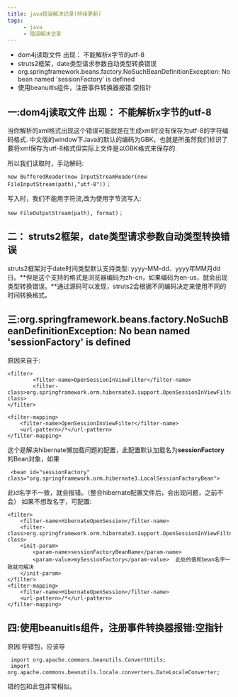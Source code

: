 ```yaml
---
title: java错误解决记录(持续更新)
tags: 
     - java
     - 错误解决记录
---
```

- dom4j读取文件 出现：  不能解析x字节的utf-8
- struts2框架，date类型请求参数自动类型转换错误
- org.springframework.beans.factory.NoSuchBeanDefinitionException: No bean named 'sessionFactory' is defined
- 使用beanuitls组件，注册事件转换器报错:空指针

一:dom4j读取文件 出现：  不能解析x字节的utf-8
---
当你解析的xml格式出现这个错误可能就是在生成xml时没有保存为utf-8的字符编码格式.
中文版的window下Java的默认的编码为GBK，也就是所虽然我们标识了要将xml保存为utf-8格式但实际上文件是以GBK格式来保存的.

所以我们读取时，手动解码:

	new BufferedReader(new InputStreamReader(new FileInputStream(path),"utf-8"))；
                               
写入时，我们不能用字符流,改为使用字节流写入:

	new FileOutputStream(path), format)；

二： struts2框架，date类型请求参数自动类型转换错误
---
struts2框架对于date时间类型默认支持类型: yyyy-MM-dd、yyyy年MM月dd日。**但是这个支持的格式是浏览器编码为zh-cn，如果编码为en-us，就会出现类型转换错误。**通过源码可以发现，struts2会根据不同编码决定来使用不同的时间转换格式。

三:org.springframework.beans.factory.NoSuchBeanDefinitionException: No bean named 'sessionFactory' is defined
---
原因来自于:

	<filter>
	        <filter-name>OpenSessionInViewFilter</filter-name>
	        <filter-class>org.springframework.orm.hibernate3.support.OpenSessionInViewFilter</filter-class>
	</filter>
	
	<filter-mapping>
		<filter-name>OpenSessionInViewFilter</filter-name>
		<url-pattern>/*</url-pattern>
	</filter-mapping>

这个是解决hibernate懒加载问题的配置，此配置默认加载名为**sessionFactory** 的Bean对象，如果

	 <bean id="sessionFactory" class="org.springframework.orm.hibernate3.LocalSessionFactoryBean">
 
此id名字不一致，就会报错。（整合hibernate配置文件后，会出现问题，之前不会）
如果不想改名字，可配置:

	<filter>  
	    <filter-name>HibernateOpenSession</filter-name>   
	    <filter-class>org.springframework.orm.hibernate3.support.OpenSessionInViewFilter</filter-class>  
	    <init-param>  
	        <param-name>sessionFactoryBeanName</param-name>  
	        <param-value>mySessionFactory</param-value>  此处的值和bean名字一致就可解决
	    </init-param>  
	</filter>  
	<filter-mapping>  
	    <filter-name>HibernateOpenSession</filter-name>  
	    <url-pattern>/*</url-pattern>  
	</filter-mapping>

四:使用beanuitls组件，注册事件转换器报错:空指针
---
 原因:导错包，应该导
 
	 import org.apache.commons.beanutils.ConvertUtils;
	 import org.apache.commons.beanutils.locale.converters.DateLocaleConverter;
 
 错的包和此包非常相似。
 